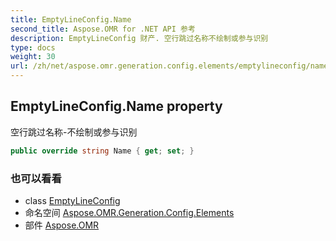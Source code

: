```yaml
---
title: EmptyLineConfig.Name
second_title: Aspose.OMR for .NET API 参考
description: EmptyLineConfig 财产. 空行跳过名称不绘制或参与识别
type: docs
weight: 30
url: /zh/net/aspose.omr.generation.config.elements/emptylineconfig/name/
---
```

## EmptyLineConfig.Name property

空行跳过名称-不绘制或参与识别

```csharp
public override string Name { get; set; }
```

### 也可以看看

* class [EmptyLineConfig](../)
* 命名空间 [Aspose.OMR.Generation.Config.Elements](../../emptylineconfig/)
* 部件 [Aspose.OMR](../../../)


